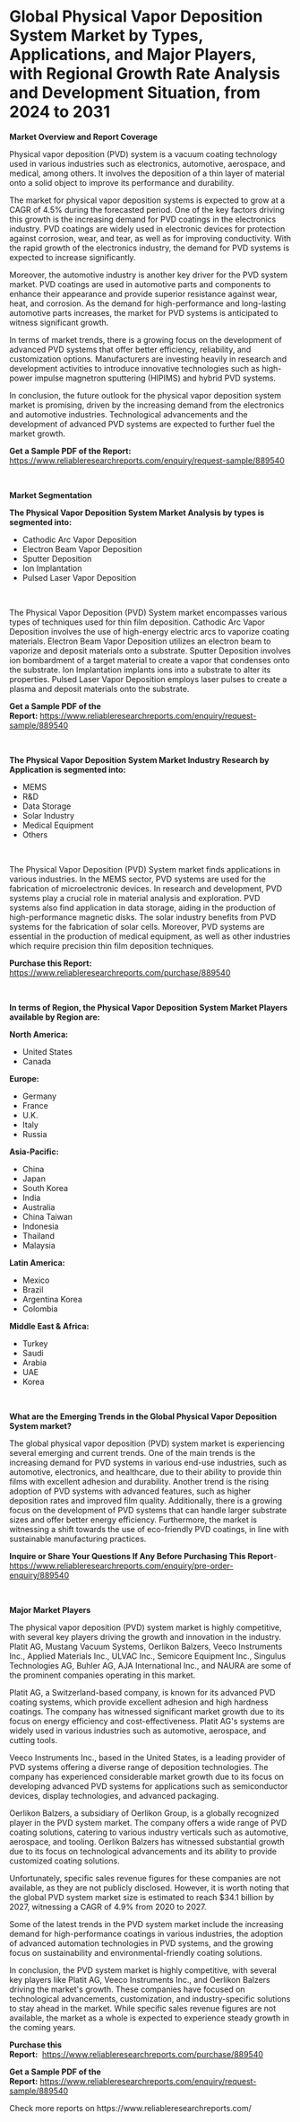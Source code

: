 <p><h1>Global Physical Vapor Deposition System Market by Types, Applications, and Major Players, with Regional Growth Rate Analysis and Development Situation, from 2024 to 2031</h1></p><p><strong>Market Overview and Report Coverage</strong></p>
<p><p>Physical vapor deposition (PVD) system is a vacuum coating technology used in various industries such as electronics, automotive, aerospace, and medical, among others. It involves the deposition of a thin layer of material onto a solid object to improve its performance and durability.</p><p>The market for physical vapor deposition systems is expected to grow at a CAGR of 4.5% during the forecasted period. One of the key factors driving this growth is the increasing demand for PVD coatings in the electronics industry. PVD coatings are widely used in electronic devices for protection against corrosion, wear, and tear, as well as for improving conductivity. With the rapid growth of the electronics industry, the demand for PVD systems is expected to increase significantly.</p><p>Moreover, the automotive industry is another key driver for the PVD system market. PVD coatings are used in automotive parts and components to enhance their appearance and provide superior resistance against wear, heat, and corrosion. As the demand for high-performance and long-lasting automotive parts increases, the market for PVD systems is anticipated to witness significant growth.</p><p>In terms of market trends, there is a growing focus on the development of advanced PVD systems that offer better efficiency, reliability, and customization options. Manufacturers are investing heavily in research and development activities to introduce innovative technologies such as high-power impulse magnetron sputtering (HIPIMS) and hybrid PVD systems.</p><p>In conclusion, the future outlook for the physical vapor deposition system market is promising, driven by the increasing demand from the electronics and automotive industries. Technological advancements and the development of advanced PVD systems are expected to further fuel the market growth.</p></p>
<p><strong>Get a Sample PDF of the Report:</strong> <a href="https://www.reliableresearchreports.com/enquiry/request-sample/889540">https://www.reliableresearchreports.com/enquiry/request-sample/889540</a></p>
<p>&nbsp;</p>
<p><strong>Market Segmentation</strong></p>
<p><strong>The Physical Vapor Deposition System Market Analysis by types is segmented into:</strong></p>
<p><ul><li>Cathodic Arc Vapor Deposition</li><li>Electron Beam Vapor Deposition</li><li>Sputter Deposition</li><li>Ion Implantation</li><li>Pulsed Laser Vapor Deposition</li></ul></p>
<p>&nbsp;</p>
<p><p>The Physical Vapor Deposition (PVD) System market encompasses various types of techniques used for thin film deposition. Cathodic Arc Vapor Deposition involves the use of high-energy electric arcs to vaporize coating materials. Electron Beam Vapor Deposition utilizes an electron beam to vaporize and deposit materials onto a substrate. Sputter Deposition involves ion bombardment of a target material to create a vapor that condenses onto the substrate. Ion Implantation implants ions into a substrate to alter its properties. Pulsed Laser Vapor Deposition employs laser pulses to create a plasma and deposit materials onto the substrate.</p></p>
<p><strong>Get a Sample PDF of the Report:</strong>&nbsp;<a href="https://www.reliableresearchreports.com/enquiry/request-sample/889540">https://www.reliableresearchreports.com/enquiry/request-sample/889540</a></p>
<p>&nbsp;</p>
<p><strong>The Physical Vapor Deposition System Market Industry Research by Application is segmented into:</strong></p>
<p><ul><li>MEMS</li><li>R&D</li><li>Data Storage</li><li>Solar Industry</li><li>Medical Equipment</li><li>Others</li></ul></p>
<p>&nbsp;</p>
<p><p>The Physical Vapor Deposition (PVD) System market finds applications in various industries. In the MEMS sector, PVD systems are used for the fabrication of microelectronic devices. In research and development, PVD systems play a crucial role in material analysis and exploration. PVD systems also find application in data storage, aiding in the production of high-performance magnetic disks. The solar industry benefits from PVD systems for the fabrication of solar cells. Moreover, PVD systems are essential in the production of medical equipment, as well as other industries which require precision thin film deposition techniques.</p></p>
<p><strong>Purchase this Report:</strong>&nbsp; <a href="https://www.reliableresearchreports.com/purchase/889540">https://www.reliableresearchreports.com/purchase/889540</a></p>
<p>&nbsp;</p>
<p><strong>In terms of Region, the Physical Vapor Deposition System Market Players available by Region are:</strong></p>
<p>
    <p> <strong> North America: </strong>
        <ul>
            <li>United States</li>
            <li>Canada</li>
        </ul>
        </p> 
    <p> <strong> Europe: </strong>
        <ul>
            <li>Germany</li>
            <li>France</li>
            <li>U.K.</li>
            <li>Italy</li>
            <li>Russia</li>
        </ul>
        </p> 
    <p> <strong> Asia-Pacific: </strong>
        <ul>
            <li>China</li>
            <li>Japan</li>
            <li>South Korea</li>
            <li>India</li>
            <li>Australia</li>
            <li>China Taiwan</li>
            <li>Indonesia</li>
            <li>Thailand</li>
            <li>Malaysia</li>
        </ul>
        </p> 
    <p> <strong> Latin America: </strong>
        <ul>
            <li>Mexico</li>
            <li>Brazil</li>
            <li>Argentina Korea</li>
            <li>Colombia</li>
        </ul>
        </p> 
    <p> <strong> Middle East & Africa: </strong>
        <ul>
            <li>Turkey</li>
            <li>Saudi</li>
            <li>Arabia</li>
            <li>UAE</li>
            <li>Korea</li>
        </ul>
    </p>
    </p>
<p>&nbsp;</p>
<p><strong>What are the Emerging Trends in the Global Physical Vapor Deposition System market?</strong></p>
<p><p>The global physical vapor deposition (PVD) system market is experiencing several emerging and current trends. One of the main trends is the increasing demand for PVD systems in various end-use industries, such as automotive, electronics, and healthcare, due to their ability to provide thin films with excellent adhesion and durability. Another trend is the rising adoption of PVD systems with advanced features, such as higher deposition rates and improved film quality. Additionally, there is a growing focus on the development of PVD systems that can handle larger substrate sizes and offer better energy efficiency. Furthermore, the market is witnessing a shift towards the use of eco-friendly PVD coatings, in line with sustainable manufacturing practices.</p></p>
<p><strong>Inquire or Share Your Questions If Any Before Purchasing This Report</strong>- <a href="https://www.reliableresearchreports.com/enquiry/pre-order-enquiry/889540">https://www.reliableresearchreports.com/enquiry/pre-order-enquiry/889540</a></p>
<p>&nbsp;</p>
<p><strong>Major Market Players</strong></p>
<p><p>The physical vapor deposition (PVD) system market is highly competitive, with several key players driving the growth and innovation in the industry. Platit AG, Mustang Vacuum Systems, Oerlikon Balzers, Veeco Instruments Inc., Applied Materials Inc., ULVAC Inc., Semicore Equipment Inc., Singulus Technologies AG, Buhler AG, AJA International Inc., and NAURA are some of the prominent companies operating in this market.</p><p>Platit AG, a Switzerland-based company, is known for its advanced PVD coating systems, which provide excellent adhesion and high hardness coatings. The company has witnessed significant market growth due to its focus on energy efficiency and cost-effectiveness. Platit AG's systems are widely used in various industries such as automotive, aerospace, and cutting tools. </p><p>Veeco Instruments Inc., based in the United States, is a leading provider of PVD systems offering a diverse range of deposition technologies. The company has experienced considerable market growth due to its focus on developing advanced PVD systems for applications such as semiconductor devices, display technologies, and advanced packaging.</p><p>Oerlikon Balzers, a subsidiary of Oerlikon Group, is a globally recognized player in the PVD system market. The company offers a wide range of PVD coating solutions, catering to various industry verticals such as automotive, aerospace, and tooling. Oerlikon Balzers has witnessed substantial growth due to its focus on technological advancements and its ability to provide customized coating solutions.</p><p>Unfortunately, specific sales revenue figures for these companies are not available, as they are not publicly disclosed. However, it is worth noting that the global PVD system market size is estimated to reach $34.1 billion by 2027, witnessing a CAGR of 4.9% from 2020 to 2027.</p><p>Some of the latest trends in the PVD system market include the increasing demand for high-performance coatings in various industries, the adoption of advanced automation technologies in PVD systems, and the growing focus on sustainability and environmental-friendly coating solutions.</p><p>In conclusion, the PVD system market is highly competitive, with several key players like Platit AG, Veeco Instruments Inc., and Oerlikon Balzers driving the market's growth. These companies have focused on technological advancements, customization, and industry-specific solutions to stay ahead in the market. While specific sales revenue figures are not available, the market as a whole is expected to experience steady growth in the coming years.</p></p>
<p><strong>Purchase this Report:</strong>&nbsp;&nbsp;<a href="https://www.reliableresearchreports.com/purchase/889540">https://www.reliableresearchreports.com/purchase/889540</a></p>
<p></p>
<p><strong>Get a Sample PDF of the Report:</strong>&nbsp;<a href="https://www.reliableresearchreports.com/enquiry/request-sample/889540">https://www.reliableresearchreports.com/enquiry/request-sample/889540</a></p>
<p>Check more reports on https://www.reliableresearchreports.com/</p>